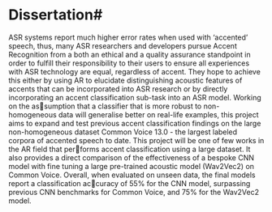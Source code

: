# Dissertation#

ASR systems report much higher error rates when used with ‘accented’ speech, thus, many ASR researchers and developers pursue Accent Recognition from a both an ethical and a quality assurance standpoint in order to fulfill their responsibility to their users to ensure all experiences with ASR technology are equal, regardless of accent. They hope to achieve this either by using AR to elucidate distinguishing acoustic features of accents that can be incorporated into ASR research or by directly incorporating an accent classification sub-task into an ASR model. Working on the assumption that a classifier that is more robust to non-homogeneous data will generalise better on real-life examples, this project aims to expand and test previous accent classification findings on the large non-homogeneous dataset Common Voice 13.0 - the largest labeled corpora of accented speech to date. This project will be one of few works in the AR field that performs accent classification using a large dataset. It also provides a direct comparison of the effectiveness of a bespoke CNN model with fine tuning a large pre-trained acoustic model (Wav2Vec2) on Common Voice. Overall, when evaluated on unseen data, the final models report a classification accuracy of 55% for the CNN model, surpassing previous CNN benchmarks for Common Voice, and 75% for the Wav2Vec2 model.
